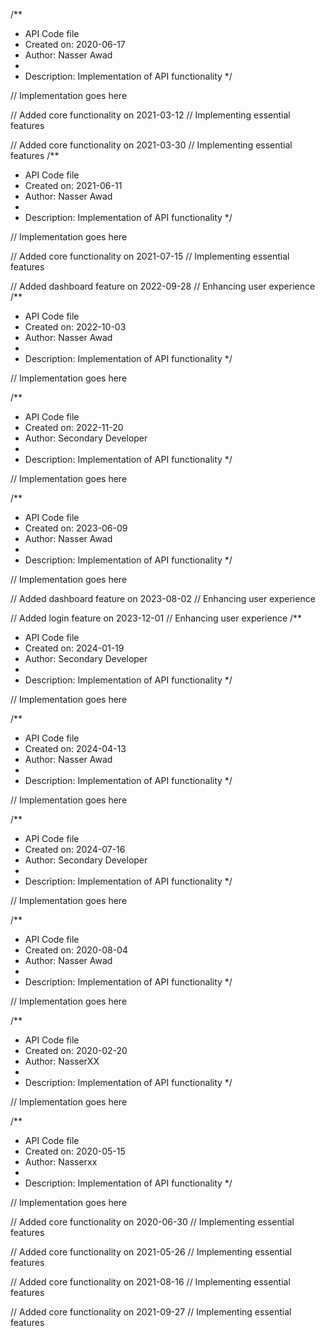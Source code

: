 /**
 * API Code file
 * Created on: 2020-06-17
 * Author: Nasser Awad
 *
 * Description: Implementation of API functionality
 */
 
// Implementation goes here


// Added core functionality on 2021-03-12
// Implementing essential features

// Added core functionality on 2021-03-30
// Implementing essential features
/**
 * API Code file
 * Created on: 2021-06-11
 * Author: Nasser Awad
 *
 * Description: Implementation of API functionality
 */
 
// Implementation goes here


// Added core functionality on 2021-07-15
// Implementing essential features

// Added dashboard feature on 2022-09-28
// Enhancing user experience
/**
 * API Code file
 * Created on: 2022-10-03
 * Author: Nasser Awad
 *
 * Description: Implementation of API functionality
 */
 
// Implementation goes here

/**
 * API Code file
 * Created on: 2022-11-20
 * Author: Secondary Developer
 *
 * Description: Implementation of API functionality
 */
 
// Implementation goes here

/**
 * API Code file
 * Created on: 2023-06-09
 * Author: Nasser Awad
 *
 * Description: Implementation of API functionality
 */
 
// Implementation goes here


// Added dashboard feature on 2023-08-02
// Enhancing user experience

// Added login feature on 2023-12-01
// Enhancing user experience
/**
 * API Code file
 * Created on: 2024-01-19
 * Author: Secondary Developer
 *
 * Description: Implementation of API functionality
 */
 
// Implementation goes here

/**
 * API Code file
 * Created on: 2024-04-13
 * Author: Nasser Awad
 *
 * Description: Implementation of API functionality
 */
 
// Implementation goes here

/**
 * API Code file
 * Created on: 2024-07-16
 * Author: Secondary Developer
 *
 * Description: Implementation of API functionality
 */
 
// Implementation goes here

/**
 * API Code file
 * Created on: 2020-08-04
 * Author: Nasser Awad
 *
 * Description: Implementation of API functionality
 */
 
// Implementation goes here

/**
 * API Code file
 * Created on: 2020-02-20
 * Author: NasserXX
 *
 * Description: Implementation of API functionality
 */
 
// Implementation goes here

/**
 * API Code file
 * Created on: 2020-05-15
 * Author: Nasserxx
 *
 * Description: Implementation of API functionality
 */
 
// Implementation goes here


// Added core functionality on 2020-06-30
// Implementing essential features

// Added core functionality on 2021-05-26
// Implementing essential features

// Added core functionality on 2021-08-16
// Implementing essential features

// Added core functionality on 2021-09-27
// Implementing essential features
